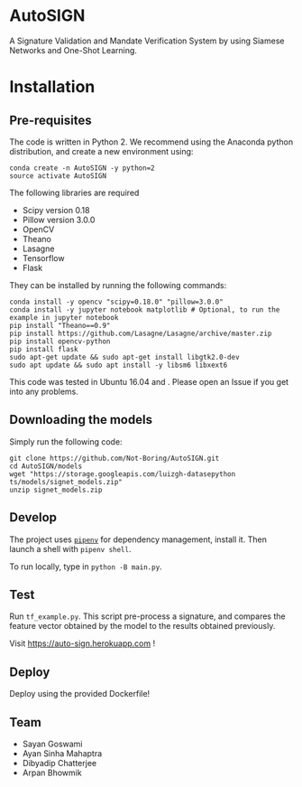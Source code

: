 # AutoSIGN
A Signature Validation and Mandate Verification System by using Siamese Networks and One-Shot Learning. 

# Installation

## Pre-requisites 

The code is written in Python 2. We recommend using the Anaconda python distribution, and create a new environment using: 
```
conda create -n AutoSIGN -y python=2
source activate AutoSIGN
```

The following libraries are required

* Scipy version 0.18
* Pillow version 3.0.0
* OpenCV
* Theano
* Lasagne
* Tensorflow
* Flask

They can be installed by running the following commands: 

```
conda install -y opencv "scipy=0.18.0" "pillow=3.0.0"
conda install -y jupyter notebook matplotlib # Optional, to run the example in jupyter notebook
pip install "Theano==0.9"
pip install https://github.com/Lasagne/Lasagne/archive/master.zip
pip install opencv-python
pip install flask
sudo apt-get update && sudo apt-get install libgtk2.0-dev
sudo apt update && sudo apt install -y libsm6 libxext6
```

This code was tested in Ubuntu 16.04 and <Mac-version>.
Please open an Issue if you get into any problems. 

## Downloading the models

Simply run the following code: 
```
git clone https://github.com/Not-Boring/AutoSIGN.git
cd AutoSIGN/models
wget "https://storage.googleapis.com/luizgh-datasepython ts/models/signet_models.zip"
unzip signet_models.zip
``` 

## Develop

The project uses [`pipenv`](https://docs.pipenv.org/) for dependency management, install it.
Then launch a shell with `pipenv shell`. 

To run locally, type in `python -B main.py`.

## Test

Run `tf_example.py`. This script pre-process a signature, and compares the feature vector obtained by the model to the results obtained previously. 

Visit https://auto-sign.herokuapp.com !

## Deploy

Deploy using the provided Dockerfile!

## Team

- Sayan Goswami
- Ayan Sinha Mahaptra
- Dibyadip Chatterjee
- Arpan Bhowmik
